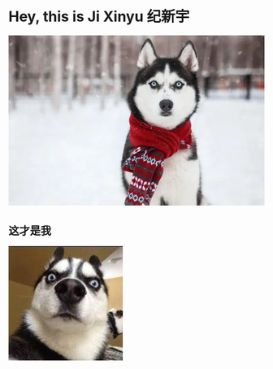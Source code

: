 # Hey, this is Ji Xinyu 纪新宇

![这明显不是我](/assets/hashiqi.jpg)


## 这才是我

![这才是我](/assets/hashiqi2.jpeg)
